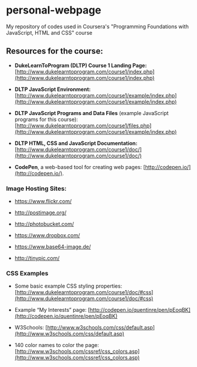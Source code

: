 # personal-webpage
My repository of codes used in Coursera's "Programming Foundations with JavaScript, HTML and CSS" course

## Resources for the course:
* **DukeLearnToProgram (DLTP) Course 1 Landing Page:** [http://www.dukelearntoprogram.com/course1/index.php](http://www.dukelearntoprogram.com/course1/index.php)

* **DLTP JavaScript Environment:** [http://www.dukelearntoprogram.com/course1/example/index.php](http://www.dukelearntoprogram.com/course1/example/index.php)

* **DLTP JavaScript Programs and Data Files** (example JavaScript programs for this course): [http://www.dukelearntoprogram.com/course1/files.php](http://www.dukelearntoprogram.com/course1/example/index.php)

* **DLTP HTML, CSS and JavaScript Documentation:** [http://www.dukelearntoprogram.com/course1/doc/](http://www.dukelearntoprogram.com/course1/doc/)

* **CodePen**, a web-based tool for creating web pages: [http://codepen.io/](http://codepen.io/). 


### Image Hosting Sites:
* https://www.flickr.com/

* http://postimage.org/

* http://photobucket.com/

* https://www.dropbox.com/

* https://www.base64-image.de/

* http://tinypic.com/

### CSS Examples
* Some basic example CSS styling properties: [http://www.dukelearntoprogram.com/course1/doc/#css](http://www.dukelearntoprogram.com/course1/doc/#css)

* Example “My Interests” page: [http://codepen.io/quentinre/pen/pEoqBK](http://codepen.io/quentinre/pen/pEoqBK)

* W3Schools: [http://www.w3schools.com/css/default.asp](http://www.w3schools.com/css/default.asp) 

* 140 color names to color the page: [http://www.w3schools.com/cssref/css_colors.asp](http://www.w3schools.com/cssref/css_colors.asp)